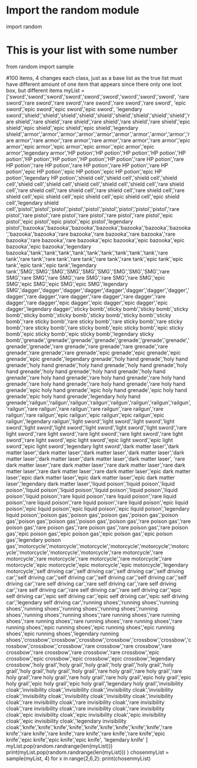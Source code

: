 # Import the random module
import random
# This is your list with some number
from random import sample
 
#100 items, 4 changes each class, just as a base list as the true list must have different amount of one item that appears since there only one loot box, but different items
myList = ['sword','sword','sword','sword','sword','sword','sword','sword','sword', 'rare sword','rare sword','rare sword','rare sword','rare sword','rare sword', 'epic sword','epic sword','epic sword','epic sword', 'legendary sword','shield','shield','shield','shield','shield','shield','shield','shield','shield','rare shield','rare shield','rare shield','rare shield','rare shield','rare shield','epic shield','epic shield','epic shield','epic shield','legendary shield','armor','armor','armor','armor','armor','armor','armor','armor','armor','rare armor','rare armor','rare armor','rare armor','rare armor','rare armor','epic armor','epic armor','epic armor','epic armor','epic armor','epic armor','legendary armor','HP potion','HP potion','HP potion','HP potion','HP potion','HP potion','HP potion','HP potion','HP potion','rare HP potion','rare HP potion','rare HP potion','rare HP potion','rare HP potion','rare HP potion','epic HP potion','epic HP potion','epic HP potion','epic HP potion','legendary HP potion','shield cell','shield cell','shield cell','shield cell','shield cell','shield cell','shield cell','shield cell','shield cell','rare shield cell','rare shield cell','rare shield cell','rare shield cell','rare shield cell','rare shield cell','epic shield cell','epic shield cell','epic shield cell','epic shield cell','legendary shield cell','pistol','pistol','pistol','pistol','pistol','pistol','pistol','pistol','pistol','rare pistol','rare pistol','rare pistol','rare pistol','rare pistol','rare pistol','epic pistol','epic pistol','epic pistol','epic pistol','legendary pistol','bazooka','bazooka','bazooka','bazooka','bazooka','bazooka','bazooka','bazooka','bazooka','rare bazooka','rare bazooka','rare bazooka','rare bazooka','rare bazooka','rare bazooka','epic bazooka','epic bazooka','epic bazooka','epic bazooka','legendary bazooka','tank','tank','tank','tank','tank','tank','tank','tank','tank','rare tank','rare tank','rare tank','rare tank','rare tank','rare tank','epic tank','epic tank','epic tank','epic tank','legendary tank','SMG','SMG','SMG','SMG','SMG','SMG','SMG','SMG','SMG','rare SMG','rare SMG','rare SMG','rare SMG','rare SMG','rare SMG','epic SMG','epic SMG','epic SMG','epic SMG','legendary SMG','dagger','dagger','dagger','dagger','dagger','dagger','dagger','dagger','dagger','rare dagger','rare dagger','rare dagger','rare dagger','rare dagger','rare dagger','epic dagger','epic dagger','epic dagger','epic dagger','legendary dagger','sticky bomb','sticky bomb','sticky bomb','sticky bomb','sticky bomb','sticky bomb','sticky bomb','sticky bomb','sticky bomb','rare sticky bomb','rare sticky bomb','rare sticky bomb','rare sticky bomb','rare sticky bomb','rare sticky bomb','epic sticky bomb','epic sticky bomb','epic sticky bomb','epic sticky bomb','legendary sticky bomb','grenade','grenade','grenade','grenade','grenade','grenade','grenade','grenade','grenade','rare grenade','rare grenade','rare grenade','rare grenade','rare grenade','rare grenade','epic grenade','epic grenade','epic grenade','epic grenade','legendary grenade','holy hand grenade','holy hand grenade','holy hand grenade','holy hand grenade','holy hand grenade','holy hand grenade','holy hand grenade','holy hand grenade','holy hand grenade','rare holy hand grenade','rare holy hand grenade','rare holy hand grenade','rare holy hand grenade','rare holy hand grenade','rare holy hand grenade','epic holy hand grenade','epic holy hand grenade','epic holy hand grenade','epic holy hand grenade','legendary holy hand grenade','railgun','railgun','railgun','railgun','railgun','railgun','railgun','railgun','railgun','rare railgun','rare railgun','rare railgun','rare railgun','rare railgun','rare railgun','epic railgun','epic railgun','epic railgun','epic railgun','legendary railgun','light sword','light sword','light sword','light sword','light sword','light sword','light sword','light sword','light sword','rare light sword','rare light sword','rare light sword','rare light sword','rare light sword','rare light sword','epic light sword','epic light sword','epic light sword','epic light sword','legendary light sword','dark matter laser','dark matter laser','dark matter laser','dark matter laser','dark matter laser','dark matter laser','dark matter laser','dark matter laser','dark matter laser', 'rare dark matter laser','rare dark matter laser','rare dark matter laser','rare dark matter laser','rare dark matter laser','rare dark matter laser','epic dark matter laser','epic dark matter laser','epic dark matter laser','epic dark matter laser','legendary dark matter laser','liquid poison','liquid poison','liquid poison','liquid poison','liquid poison','liquid poison','liquid poison','liquid poison','liquid poison','rare liquid poison','rare liquid poison','rare liquid poison','rare liquid poison','rare liquid poison','rare liquid poison','epic liquid poison','epic liquid poison','epic liquid poison','epic liquid poison','legendary liquid poison','poison gas','poison gas','poison gas','poison gas','poison gas','poison gas','poison gas','poison gas','poison gas','rare poison gas','rare poison gas','rare poison gas','rare poison gas','rare poison gas','rare poison gas','epic poison gas','epic poison gas','epic poison gas','epic poison gas','legendary poison  gas','motorcycle','motorcycle','motorcycle','motorcycle','motorcycle','motorcycle','motorcycle','motorcycle','motorcycle','rare motorcycle','rare motorcycle','rare motorcycle','rare motorcycle','rare motorcycle','rare motorcycle','epic motorcycle','epic motorcycle','epic motorcycle','legendary motorcycle','self driving car','self driving car','self driving car','self driving car','self driving car','self driving car','self driving car','self driving car','self driving car','rare self driving car','rare self driving car','rare self driving car','rare self driving car','rare self driving car','rare self driving car','epic self driving car','epic self driving car','epic self driving car','epic self driving car','legendary self driving car','running shoes','running shoes','running shoes','running shoes','running shoes','running shoes','running shoes','running shoes','running shoes','rare running shoes','rare running shoes','rare running shoes','rare running shoes','rare running shoes','rare running shoes','epic running shoes','epic running shoes','epic running shoes','epic running shoes','legendary running shoes','crossbow','crossbow','crossbow','crossbow','crossbow','crossbow','crossbow','crossbow','crossbow','rare crossbow','rare crossbow','rare crossbow','rare crossbow','rare crossbow','rare crossbow','epic crossbow','epic crossbow','epic crossbow','epic crossbow','legendary crossbow','holy grail','holy grail','holy grail','holy grail','holy grail','holy grail','holy grail','holy grail','holy grail','rare holy grail','rare holy grail','rare holy grail','rare holy grail','rare holy grail','rare holy grail','epic holy grail','epic holy grail','epic holy grail','epic holy grail','legendary holy grail','invisibility cloak','invisibility cloak','invisibility cloak','invisibility cloak','invisibility cloak','invisibility cloak','invisibility cloak','invisibility cloak','invisibility cloak','rare invisibility cloak','rare invisibility cloak','rare invisibility cloak','rare invisibility cloak','rare invisibility cloak','rare invisibility cloak','epic invisibility cloak','epic invisibility cloak','epic invisibility cloak','epic invisibility cloak','legendary invisibility cloak','knife','knife','knife','knife','knife','knife','knife','knife','knife','rare knife','rare knife','rare knife','rare knife','rare knife','rare knife','epic knife','epic knife','epic knife','epic knife', 'legendary knife' ]
myList.pop(random.randrange(len(myList)))
print(myList.pop(random.randrange(len(myList)))
)
chosenmyList = sample(myList, 4)
for x in range(2,6,2):
 print(chosenmyList)

